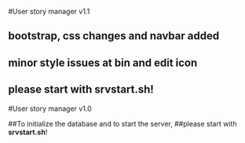 #User story manager v1.1
## bootstrap, css changes and navbar added
## minor style issues at bin and edit icon
## please start with **srvstart.sh**!

#User story manager v1.0

##To initialize the database and to start the server,
##please start with **srvstart.sh**!
